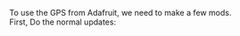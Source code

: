 To use the GPS from Adafruit, we need to make a few mods.<br />
First, Do the normal updates:<br />
<br />
<br />
<br />
<br />
<br />
<br />
<br />
<br />
<br />
<br />
<br />
<br />
<br />

